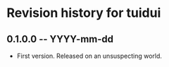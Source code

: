 # Revision history for tuidui

## 0.1.0.0 -- YYYY-mm-dd

* First version. Released on an unsuspecting world.
